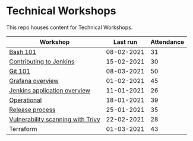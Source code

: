 # Technical Workshops

This repo houses content for Technical Workshops.

| Workshop                                                                                                                       | Last run   | Attendance |
| ------------------------------------------------------------------------------------------------------------------------------ | ---------- | ---------- |
| [Bash 101](https://github.com/benmatselby/technical-workshops/tree/main/bash-101)                                              | 08-02-2021 | 31         |
| [Contributing to Jenkins](https://github.com/benmatselby/technical-workshops/tree/main/contributing-to-jenkins)                | 15-02-2021 | 30         |
| [Git 101](https://github.com/benmatselby/technical-workshops/tree/main/git-101)                                                | 08-03-2021 | 50         |
| [Grafana overview](https://github.com/benmatselby/technical-workshops/tree/main/grafana-overview)                              | 01-02-2021 | 45         |
| [Jenkins application overview](https://github.com/benmatselby/technical-workshops/tree/main/jenkins-application-overview)      | 11-01-2021 | 26         |
| [Operational](https://github.com/benmatselby/technical-workshops/tree/main/operational)                                        | 18-01-2021 | 39         |
| [Release process](https://github.com/benmatselby/technical-workshops/tree/main/release-process)                                | 25-01-2021 | 35         |
| [Vulnerability scanning with Trivy](https://github.com/benmatselby/technical-workshops/tree/main/vulverability-scanning-trivy) | 22-02-2021 | 28         |
| Terraform                                                                                                                      | 01-03-2021 | 43         |
